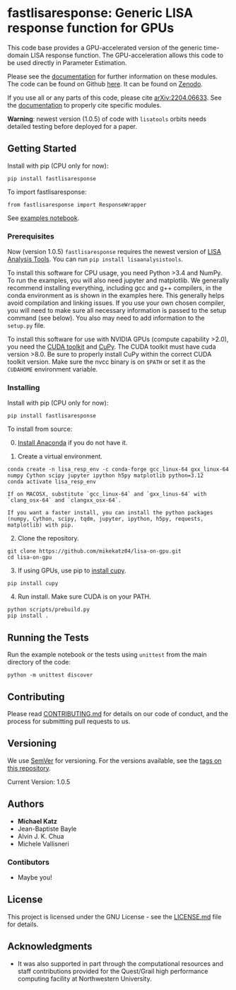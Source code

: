 # fastlisaresponse: Generic LISA response function for GPUs

This code base provides a GPU-accelerated version of the generic time-domain LISA response function. The GPU-acceleration allows this code to be used directly in Parameter Estimation.

Please see the [documentation](https://mikekatz04.github.io/lisa-on-gpu/) for further information on these modules. The code can be found on Github [here](https://github.com/mikekatz04/lisa-on-gpu). It can be found on [Zenodo](https://zenodo.org/record/3981654#.XzS_KRNKjlw).

If you use all or any parts of this code, please cite [arXiv:2204.06633](https://arxiv.org/abs/2204.06633). See the [documentation](https://mikekatz04.github.io/lisa-on-gpu/) to properly cite specific modules.

**Warning**: newest version (1.0.5) of code with `lisatools` orbits needs detailed testing before deployed for a paper.

## Getting Started

Install with pip (CPU only for now):
```
pip install fastlisaresponse
```
To import fastlisaresponse:

```
from fastlisaresponse import ResponseWrapper
```

See [examples notebook](https://github.com/mikekatz04/lisa-on-gpu/blob/master/examples/fast_LISA_response_tutorial.ipynb).


### Prerequisites

Now (version 1.0.5) `fastlisaresponse` requires the newest version of [LISA Analysis Tools](github.com/mikekatz04/LISAanalysistools). You can run `pip install lisaanalysistools`.

To install this software for CPU usage, you need Python >3.4 and NumPy. To run the examples, you will also need jupyter and matplotlib. We generally recommend installing everything, including gcc and g++ compilers, in the conda environment as is shown in the examples here. This generally helps avoid compilation and linking issues. If you use your own chosen compiler, you will need to make sure all necessary information is passed to the setup command (see below). You also may need to add information to the `setup.py` file.

To install this software for use with NVIDIA GPUs (compute capability >2.0), you need the [CUDA toolkit](https://docs.nvidia.com/cuda/cuda-installation-guide-linux/index.html) and [CuPy](https://cupy.chainer.org/). The CUDA toolkit must have cuda version >8.0. Be sure to properly install CuPy within the correct CUDA toolkit version. Make sure the nvcc binary is on `$PATH` or set it as the `CUDAHOME` environment variable.


### Installing


Install with pip (CPU only for now):
```
pip install fastlisaresponse
```

To install from source:

0) [Install Anaconda](https://docs.anaconda.com/anaconda/install/) if you do not have it.

1) Create a virtual environment.

```
conda create -n lisa_resp_env -c conda-forge gcc_linux-64 gxx_linux-64 numpy Cython scipy jupyter ipython h5py matplotlib python=3.12
conda activate lisa_resp_env
```

    If on MACOSX, substitute `gcc_linux-64` and `gxx_linus-64` with `clang_osx-64` and `clangxx_osx-64`.

    If you want a faster install, you can install the python packages (numpy, Cython, scipy, tqdm, jupyter, ipython, h5py, requests, matplotlib) with pip.

2) Clone the repository.

```
git clone https://github.com/mikekatz04/lisa-on-gpu.git
cd lisa-on-gpu
```

3) If using GPUs, use pip to [install cupy](https://docs-cupy.chainer.org/en/stable/install.html). 

```
pip install cupy
```

4) Run install. Make sure CUDA is on your PATH.

```
python scripts/prebuild.py
pip install .
```

## Running the Tests

Run the example notebook or the tests using `unittest` from the main directory of the code:
```
python -m unittest discover
```

## Contributing

Please read [CONTRIBUTING.md](CONTRIBUTING.md) for details on our code of conduct, and the process for submitting pull requests to us.

## Versioning

We use [SemVer](http://semver.org/) for versioning. For the versions available, see the [tags on this repository](https://github.com/mikekatz04/lisa-on-gpu/tags).

Current Version: 1.0.5

## Authors

* **Michael Katz**
* Jean-Baptiste Bayle
* Alvin J. K. Chua
* Michele Vallisneri

### Contibutors

* Maybe you!

## License

This project is licensed under the GNU License - see the [LICENSE.md](LICENSE.md) file for details.

## Acknowledgments

* It was also supported in part through the computational resources and staff contributions provided for the Quest/Grail high performance computing facility at Northwestern University.
